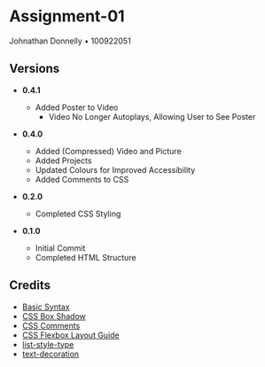 # Assignment-01

Johnathan Donnelly • 100922051

## Versions

* **0.4.1**
    * Added Poster to Video
        * Video No Longer Autoplays, Allowing User to See Poster

* **0.4.0**
    * Added (Compressed) Video and Picture
    * Added Projects
    * Updated Colours for Improved Accessibility
    * Added Comments to CSS

* **0.2.0**
    * Completed CSS Styling

* **0.1.0**
    * Initial Commit
    * Completed HTML Structure

## Credits
* [Basic Syntax](https://www.markdownguide.org/basic-syntax/)
* [CSS Box Shadow](https://css-tricks.com/snippets/css/css-box-shadow/)
* [CSS Comments](https://www.w3schools.com/css/css_comments.asp)
* [CSS Flexbox Layout Guide](https://css-tricks.com/snippets/css/a-guide-to-flexbox/)
* [list-style-type](https://developer.mozilla.org/en-US/docs/Web/CSS/list-style-type)
* [text-decoration](https://developer.mozilla.org/en-US/docs/Web/CSS/text-decoration)